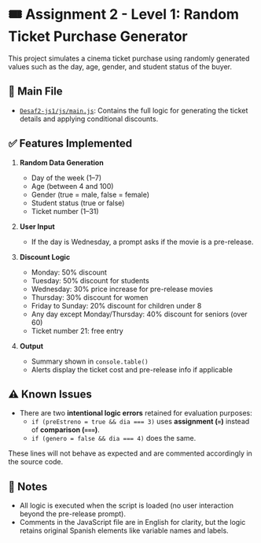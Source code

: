 # 🎟️ Assignment 2 - Level 1: Random Ticket Purchase Generator

This project simulates a cinema ticket purchase using randomly generated values such as the day, age, gender, and student status of the buyer.

## 📁 Main File

- [`Desaf2-js1/js/main.js`](Desaf2-js1/js/main.js): Contains the full logic for generating the ticket details and applying conditional discounts.

## ✅ Features Implemented

1. **Random Data Generation**  
   - Day of the week (1–7)  
   - Age (between 4 and 100)  
   - Gender (true = male, false = female)  
   - Student status (true or false)  
   - Ticket number (1–31)

2. **User Input**  
   - If the day is Wednesday, a prompt asks if the movie is a pre-release.

3. **Discount Logic**  
   - Monday: 50% discount  
   - Tuesday: 50% discount for students  
   - Wednesday: 30% price increase for pre-release movies  
   - Thursday: 30% discount for women  
   - Friday to Sunday: 20% discount for children under 8  
   - Any day except Monday/Thursday: 40% discount for seniors (over 60)  
   - Ticket number 21: free entry

4. **Output**  
   - Summary shown in `console.table()`  
   - Alerts display the ticket cost and pre-release info if applicable

## ⚠️ Known Issues

- There are two **intentional logic errors** retained for evaluation purposes:
  - `if (preEstreno = true && dia === 3)` uses **assignment (`=`)** instead of **comparison (`===`)**.
  - `if (genero = false && dia === 4)` does the same.

These lines will not behave as expected and are commented accordingly in the source code.

## 📝 Notes

- All logic is executed when the script is loaded (no user interaction beyond the pre-release prompt).
- Comments in the JavaScript file are in English for clarity, but the logic retains original Spanish elements like variable names and labels.